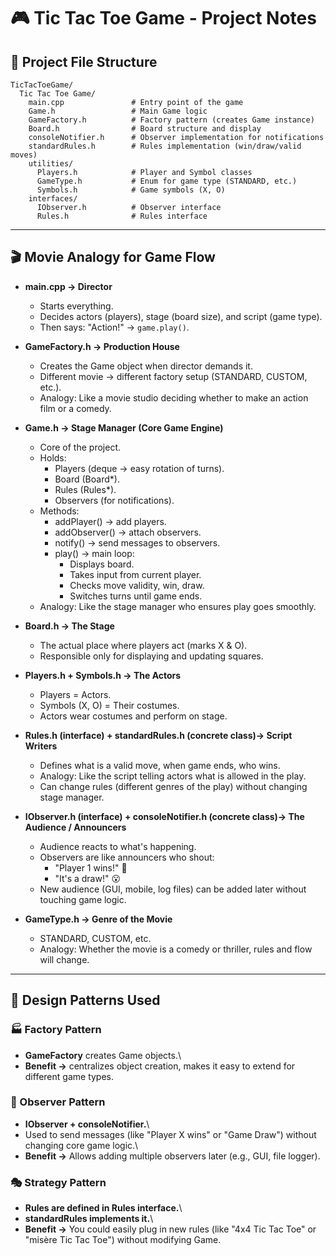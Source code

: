 # 🎮 Tic Tac Toe Game - Project Notes

## 📂 Project File Structure

    TicTacToeGame/
      Tic Tac Toe Game/
        main.cpp               # Entry point of the game
        Game.h                 # Main Game logic
        GameFactory.h          # Factory pattern (creates Game instance)
        Board.h                # Board structure and display
        consoleNotifier.h      # Observer implementation for notifications
        standardRules.h        # Rules implementation (win/draw/valid moves)
        utilities/
          Players.h            # Player and Symbol classes
          GameType.h           # Enum for game type (STANDARD, etc.)
          Symbols.h            # Game symbols (X, O)
        interfaces/
          IObserver.h          # Observer interface
          Rules.h              # Rules interface

---

## 🎬 Movie Analogy for Game Flow

- **main.cpp → Director**
  - Starts everything.
  - Decides actors (players), stage (board size), and script (game
    type).
  - Then says: "Action!" → `game.play()`.
- **GameFactory.h → Production House**
  - Creates the Game object when director demands it.
  - Different movie → different factory setup (STANDARD, CUSTOM,
    etc.).
  - Analogy: Like a movie studio deciding whether to make an action
    film or a comedy.
- **Game.h → Stage Manager (Core Game Engine)**
  - Core of the project.
  - Holds:
    - Players (deque → easy rotation of turns).
    - Board (Board\*).
    - Rules (Rules\*).
    - Observers (for notifications).
  - Methods:
    - addPlayer() → add players.
    - addObserver() → attach observers.
    - notify() → send messages to observers.
    - play() → main loop:
      - Displays board.
      - Takes input from current player.
      - Checks move validity, win, draw.
      - Switches turns until game ends.
  - Analogy: Like the stage manager who ensures play goes smoothly.
- **Board.h → The Stage**
  - The actual place where players act (marks X & O).
  - Responsible only for displaying and updating squares.
- **Players.h + Symbols.h → The Actors**
  - Players = Actors.
  - Symbols (X, O) = Their costumes.
  - Actors wear costumes and perform on stage.
- **Rules.h (interface) + standardRules.h (concrete class)→ Script Writers**

  - Defines what is a valid move, when game ends, who wins.
  - Analogy: Like the script telling actors what is allowed in the
    play.
  - Can change rules (different genres of the play) without changing
    stage manager.

- **IObserver.h (interface) + consoleNotifier.h (concrete class)→ The Audience /
  Announcers**
  - Audience reacts to what's happening.
  - Observers are like announcers who shout:
    - "Player 1 wins!" 🎉
    - "It's a draw!" 😮
  - New audience (GUI, mobile, log files) can be added later without
    touching game logic.
- **GameType.h → Genre of the Movie**
  - STANDARD, CUSTOM, etc.
  - Analogy: Whether the movie is a comedy or thriller, rules and
    flow will change.

---

## 🎯 Design Patterns Used

### 🏭 Factory Pattern

- **GameFactory** creates Game objects.\
- **Benefit →** centralizes object creation, makes it easy to extend
  for different game types.

### 👀 Observer Pattern

- **IObserver + consoleNotifier.**\
- Used to send messages (like "Player X wins" or "Game Draw") without
  changing core game logic.\
- **Benefit →** Allows adding multiple observers later (e.g., GUI,
  file logger).

### 🎭 Strategy Pattern

- **Rules are defined in Rules interface.**\
- **standardRules implements it.**\
- **Benefit →** You could easily plug in new rules (like "4x4 Tic Tac
  Toe" or "misère Tic Tac Toe") without modifying Game.
